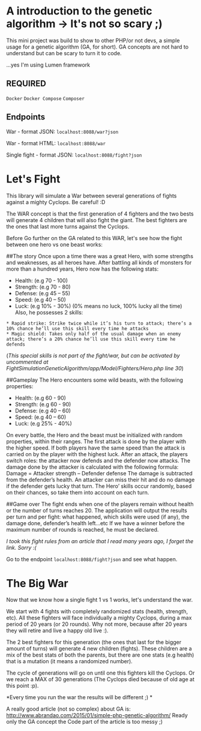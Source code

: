 # A introduction to the genetic algorithm -> It's not so scary ;)

This mini project was build to show to other PHP/or not devs, a simple usage for a genetic algorithm (GA, for short). GA concepts are not hard to understand but can be scary to turn it to code.

...yes I'm using Lumen framework

## REQUIRED
`Docker`
`Docker Compose`
`Composer`

## Endpoints

War - format JSON:
`localhost:8088/war?json`

War - format HTML:
`localhost:8088/war`

Single fight - format JSON:
`localhost:8088/fight?json`

# Let's Fight

This library will simulate a War between several generations of fights against a mighty Cyclops. Be careful! :D

The WAR concept is that the first generation of 4 fighters and the two bests will generate 4 children that will also fight the giant. The best fighters are the ones that last more turns against the Cyclops.

Before Go further on the GA related to this WAR, let's see how the fight between one hero vs one beast works:

##The story Once upon a time there was a great Hero, with some strengths and weaknesses, as all heroes have. After battling all kinds of monsters for more than a hundred years, Hero now has the following stats: 
* Health: (e.g 70 - 100)
* Strength: (e.g 70 - 80) 
* Defense: (e.g 45 – 55) 
* Speed: (e.g 40 – 50)
* Luck: (e.g 10% - 30%) (0% means no luck, 100% lucky all the time) Also, he possesses 2 skills: 

```
* Rapid strike: Strike twice while it’s his turn to attack; there’s a 10% chance he’ll use this skill every time he attacks 
* Magic shield: Takes only half of the usual damage when an enemy attack; there’s a 20% chance he’ll use this skill every time he defends
``` 
(*This special skills is not part of the fight/war, but can be activated by uncommented at FightSimulationGeneticAlgorithm/app/Model/Fighters/Hero.php line 30*)

##Gameplay The Hero encounters some wild beasts, with the following properties: 
* Health: (e.g 60 - 90)
* Strength: (e.g 60 - 90) 
* Defense: (e.g 40 – 60) 
* Speed: (e.g 40 – 60) 
* Luck: (e.g 25% - 40%) 

On every battle, the Hero and the beast must be initialized with random properties, within their ranges. The first attack is done by the player with the higher speed. If both players have the same speed than the attack is carried on by the player with the highest luck. After an attack, the players switch roles: the attacker now defends and the defender now attacks. The damage done by the attacker is calculated with the following formula: Damage = Attacker strength – Defender defense The damage is subtracted from the defender’s health. An attacker can miss their hit and do no damage if the defender gets lucky that turn. The Hero’ skills occur randomly, based on their chances, so take them into account on each turn.

##Game over The fight ends when one of the players remain without health or the number of turns reaches 20. The application will output the results per turn and per fight: what happened, which skills were used (if any), the damage done, defender’s health left...etc If we have a winner before the maximum number of rounds is reached, he must be declared.

*I took this fight rules from an article that I read many years ago, I forget the link. Sorry :(*

Go to the endpoint `localhost:8088/fight?json` and see what happen.

# The Big War

Now that we know how a single fight 1 vs 1 works, let's understand the war.

We start with 4 fights with completely randomized stats (health, strength, etc). All these fighters will face individually a mighty Cyclops, during a max period of 20 years (or 20 rounds). Why not more, because after 20 years they will retire and live a happy old live :).

The 2 best fighters for this generation (the ones that last for the bigger amount of turns) will generate 4 new children (fights). These children are a mix of the best stats of both the parents, but there are one stats (e.g health) that is a mutation (it means a randomized number).

The cycle of generations will go on until one this fighters kill the Cyclops. Or we reach a MAX of 30 generations (The Cyclops died because of old age at this point :p).

*Every time you run the war the results will be different ;) *

A really good article (not so complex) about GA is:
http://www.abrandao.com/2015/01/simple-php-genetic-algorithm/
Ready only the GA concept the Code part of the article is too messy ;)
